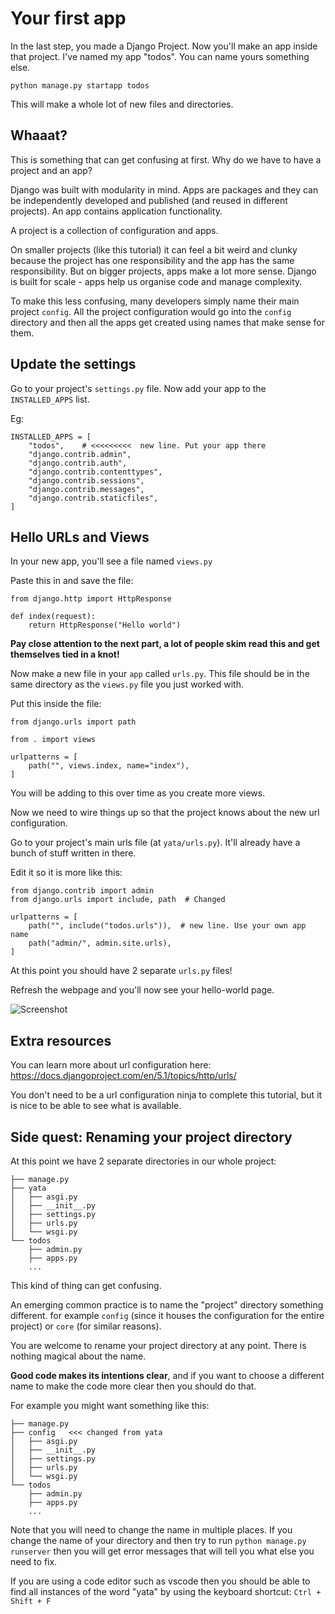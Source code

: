 # Your first app 

In the last step, you made a Django Project. Now you'll make an app inside that project. I've named my app "todos". You can name yours something else.

```
python manage.py startapp todos
```

This will make a whole lot of new files and directories.

## Whaaat?

This is something that can get confusing at first. Why do we have to have a project and an app?

Django was built with modularity in mind. Apps are packages and they can be independently developed and published (and reused in different projects). An app contains application functionality.

A project is a collection of configuration and apps. 

On smaller projects (like this tutorial) it can feel a bit weird and clunky because the project has one responsibility and the app has the same responsibility. But on bigger projects, apps make a lot more sense. Django is built for scale - apps help us organise code and manage complexity.

To make this less confusing, many developers simply name their main project `config`. All the project configuration would go into the `config` directory and then all the apps get created using names that make sense for them. 

## Update the settings

Go to your project's `settings.py` file. Now add your app to the `INSTALLED_APPS` list.

Eg:
```
INSTALLED_APPS = [
    "todos",    # <<<<<<<<<  new line. Put your app there
    "django.contrib.admin",
    "django.contrib.auth",
    "django.contrib.contenttypes",
    "django.contrib.sessions",
    "django.contrib.messages",
    "django.contrib.staticfiles",
]
```

## Hello URLs and Views 

In your new app, you'll see a file named `views.py`

Paste this in and save the file:

```
from django.http import HttpResponse

def index(request):
    return HttpResponse("Hello world")
```

**Pay close attention to the next part, a lot of people skim read this and get themselves tied in a knot!**

Now make a new file in your `app` called `urls.py`. This file should be in the same directory as the `views.py` file you just worked with.

Put this inside the file:

```
from django.urls import path

from . import views

urlpatterns = [
    path("", views.index, name="index"),
]
```

You will be adding to this over time as you create more views.

Now we need to wire things up so that the project knows about the new url configuration.

Go to your project's main urls file (at `yata/urls.py`). It'll already have a bunch of stuff written in there.

Edit it so it is more like this:

```
from django.contrib import admin
from django.urls import include, path  # Changed

urlpatterns = [
    path("", include("todos.urls")),  # new line. Use your own app name
    path("admin/", admin.site.urls),
]
```

At this point you should have 2 separate `urls.py` files!

Refresh the webpage and you'll now see your hello-world page.

![Screenshot](images/helloworld.png)

## Extra resources

You can learn more about url configuration here: https://docs.djangoproject.com/en/5.1/topics/http/urls/

You don't need to be a url configuration ninja to complete this tutorial, but it is nice to be able to see what is available.

## Side quest: Renaming your project directory 

At this point we have 2 separate directories in our whole project:

```
├── manage.py
├── yata
│   ├── asgi.py
│   ├── __init__.py
│   ├── settings.py
│   ├── urls.py
│   └── wsgi.py
└── todos
    ├── admin.py
    ├── apps.py
    ...
```

This kind of thing can get confusing. 

An emerging common practice is to name the "project" directory something different. for example `config` (since it houses the configuration for the entire project) or `core` (for similar reasons).

You are welcome to rename your project directory at any point. There is nothing magical about the name. 

**Good code makes its intentions clear**, and if you want to choose a different name to make the code more clear then you should do that. 

For example you might want something like this:

```
├── manage.py
├── config   <<< changed from yata
│   ├── asgi.py
│   ├── __init__.py
│   ├── settings.py
│   ├── urls.py
│   └── wsgi.py
└── todos
    ├── admin.py
    ├── apps.py
    ...
```

Note that you will need to change the name in multiple places. If you change the name of your directory and then try to run `python manage.py runserver` then you will get error messages that will tell you what else you need to fix.

If you are using a code editor such as vscode then you should be able to find all instances of the word "yata" by using the keyboard shortcut: `Ctrl + Shift + F`

